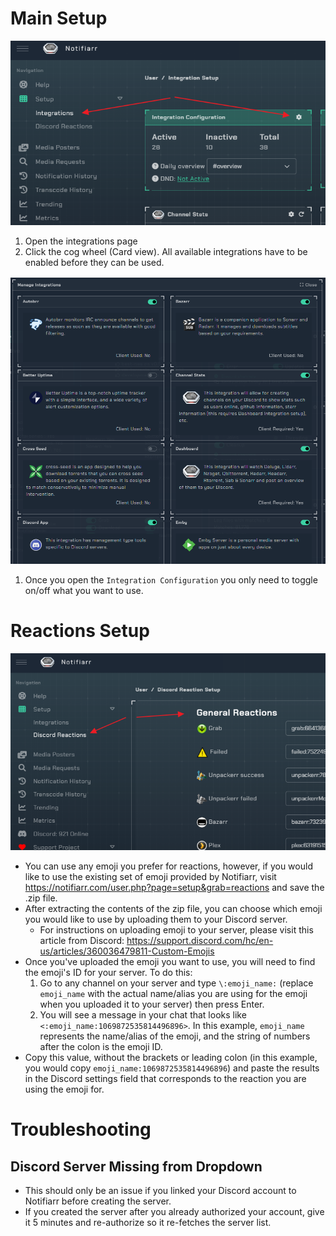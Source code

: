 # Main Setup

![open-integrations.png](../../assets/screenshots/website/open-integrations.png)

1. Open the integrations page
1. Click the cog wheel (Card view). All available integrations have to be enabled before they can be used.

![integrations-popup.png](../../assets/screenshots/website/integrations-popup.png)

1. Once you open the `Integration Configuration` you only need to toggle on/off what you want to use.

# Reactions Setup

![reaction-setup.png](../../assets/screenshots/website/reaction-setup.png)

- You can use any emoji you prefer for reactions, however, if you would like to use the existing set of emoji provided by Notifiarr, visit https://notifiarr.com/user.php?page=setup&grab=reactions and save the .zip file.
- After extracting the contents of the zip file, you can choose which emoji you would like to use by uploading them to your Discord server.
	- For instructions on uploading emoji to your server, please visit this article from Discord: https://support.discord.com/hc/en-us/articles/360036479811-Custom-Emojis
- Once you've uploaded the emoji you want to use, you will need to find the emoji's ID for your server.  To do this:
	1. Go to any channel on your server and type `\:emoji_name:` (replace `emoji_name` with the actual name/alias you are using for the emoji when you uploaded it to your server) then press Enter.
  1. You will see a message in your chat that looks like `<:emoji_name:1069872535814496896>`. In this example, `emoji_name` represents the name/alias of the emoji, and the string of numbers after the colon is the emoji ID.
- Copy this value, without the brackets or leading colon (in this example, you would copy `emoji_name:1069872535814496896`) and paste the results in the Discord settings field that corresponds to the reaction you are using the emoji for.

# Troubleshooting

## Discord Server Missing from Dropdown

- This should only be an issue if you linked your Discord account to Notifiarr before creating the server.
- If you created the server after you already authorized your account, give it 5 minutes and re-authorize so it re-fetches the server list.
